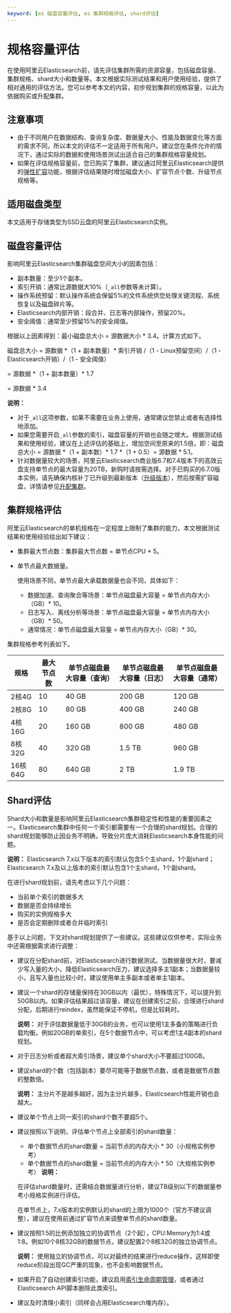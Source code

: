 ```yaml
---
keyword: [es 磁盘容量评估, es 集群规格评估, shard评估]
---
```


# 规格容量评估

在使用阿里云Elasticsearch前，请先评估集群所需的资源容量，包括磁盘容量、集群规格、shard大小和数量等。本文根据实际测试结果和用户使用经验，提供了相对通用的评估方法。您可以参考本文的内容，初步规划集群的规格容量，以此为依据购买或升配集群。

## 注意事项

-   由于不同用户在数据结构、查询复杂度、数据量大小、性能及数据变化等方面的需求不同，所以本文的评估不一定适用于所有用户。建议您在条件允许的情况下，通过实际的数据和使用场景测试出适合自己的集群规格容量规划。
-   如果在评估规格容量前，您已购买了集群，建议通过阿里云Elasticsearch提供的[弹性扩容]()功能，根据评估结果随时增加磁盘大小、扩容节点个数、升级节点规格等。

## 适用磁盘类型

本文适用于存储类型为SSD云盘的阿里云Elasticsearch实例。

## 磁盘容量评估

影响阿里云Elasticsearch集群磁盘空间大小的因素包括：

-   副本数量：至少1个副本。
-   索引开销：通常比源数据大10%（`_all`参数等未计算）。
-   操作系统预留：默认操作系统会保留5%的文件系统供您处理关键流程、系统恢复以及磁盘碎片等。
-   Elasticsearch内部开销：段合并、日志等内部操作，预留20%。
-   安全阈值：通常至少预留15%的安全阈值。

根据以上因素得到：最小磁盘总大小 = 源数据大小 \* 3.4。计算方式如下。

磁盘总大小 = 源数据 \*（1 + 副本数量）\* 索引开销 /（1 - Linux预留空间）/（1 - Elasticsearch开销）/（1 - 安全阈值）

= 源数据 \*（1 + 副本数量）\* 1.7

= 源数据 \* 3.4

**说明：**

-   对于`_all`这项参数，如果不需要在业务上使用，通常建议您禁止或者有选择性地添加。
-   如果您需要开启`_all`参数的索引，磁盘容量的开销也会随之增大。根据测试结果和使用经验，建议在上述评估的基础上，增加空间至原来的1.5倍，即：磁盘总大小 = 源数据 \*（1 + 副本数）\* 1.7 \*（1 + 0.5）= 源数据 \* 5.1。
-   针对数据量较大的场景，阿里云Elasticsearch商业版6.7和7.4版本下的高效云盘支持单节点的最大容量为20TB，新购时请按需选择。对于已购买的6.7.0版本实例，请先确保内核补丁已升级到最新版本（[升级版本](/intl.zh-CN/Elasticsearch/版本升级/升级版本.md)），然后按需扩容磁盘，详情请参见[升配集群](/intl.zh-CN/Elasticsearch/升降配实例/升配集群.md)。

## 集群规格评估

阿里云Elasticsearch的单机规格在一定程度上限制了集群的能力，本文根据测试结果和使用经验给出如下建议：

-   集群最大节点数：集群最大节点数 = 单节点CPU \* 5。
-   单节点最大数据量。

    使用场景不同，单节点最大承载数据量也会不同，具体如下：

    -   数据加速、查询聚合等场景：单节点磁盘最大容量 = 单节点内存大小（GB）\* 10。
    -   日志写入、离线分析等场景：单节点磁盘最大容量 = 单节点内存大小（GB）\* 50。
    -   通常情况：单节点磁盘最大容量 = 单节点内存大小（GB）\* 30。

集群规格参考列表如下。

|规格|最大节点数|单节点磁盘最大容量（查询）|单节点磁盘最大容量（日志）|单节点磁盘最大容量（通常）|
|--|-----|-------------|-------------|-------------|
|2核4G|10|40 GB|200 GB|120 GB|
|2核8G|10|80 GB|400 GB|240 GB|
|4核16G|20|160 GB|800 GB|480 GB|
|8核32G|40|320 GB|1.5 TB|960 GB|
|16核64G|80|640 GB|2 TB|1.9 TB|

## Shard评估

Shard大小和数量是影响阿里云Elasticsearch集群稳定性和性能的重要因素之一。Elasticsearch集群中任何一个索引都需要有一个合理的shard规划。合理的shard规划能够防止因业务不明确，导致分片庞大消耗Elasticsearch本身性能的问题。

**说明：** Elasticsearch 7.x以下版本的索引默认包含5个主shard，1个副shard；Elasticsearch 7.x及以上版本的索引默认包含1个主shard，1个副shard。

在进行shard规划前，请先考虑以下几个问题：

-   当前单个索引的数据多大
-   数据是否会持续增长
-   购买的实例规格多大
-   是否会定期删除或者合并临时索引

基于以上问题，下文对shard规划提供了一些建议。这些建议仅供参考，实际业务中还需根据需求进行调整：

-   建议在分配shard前，对Elasticsearch进行数据测试。当数据量很大时，要减少写入量的大小，降低Elasticsearch压力，建议选择多主1副本；当数据量较小，且写入量也比较小时，建议使用单主多副本或者单主1副本。
-   建议一个shard的存储量保持在30GB以内（最优），特殊情况下，可以提升到50GB以内。如果评估结果超过该容量，建议在创建索引之前，合理进行shard分配，后期进行reindex，虽然能保证不停机，但是比较耗时。

    **说明：** 对于评估数据量低于30GB的业务，也可以使用1主多备的策略进行负载均衡。例如20GB的单索引，在5个数据节点中，可以考虑1主4副本的shard规划。

-   对于日志分析或者超大索引场景，建议单个shard大小不要超过100GB。
-   建议shard的个数（包括副本）要尽可能等于数据节点数，或者是数据节点数的整数倍。

    **说明：** 主分片不是越多越好，因为主分片越多，Elasticsearch性能开销也会越大。

-   建议单个节点上同一索引的shard个数不要超5个。
-   建议按照以下说明，评估单个节点上全部索引的shard数量：

    -   单个数据节点的shard数量 = 当前节点的内存大小 \* 30（小规格实例参考）
    -   单个数据节点的shard数量 = 当前节点的内存大小 \* 50（大规格实例参考）
    **说明：**

    在评估shard数量时，还需结合数据量进行分析，建议TB级别以下的数据量参考小规格实例进行评估。

    在单节点上，7.x版本的实例默认的shard的上限为1000个（官方不建议调整），建议在使用前通过扩容节点来调整单节点的shard数量。

-   建议按照1:5的比例添加独立的协调节点（2个起），CPU:Memory为1:4或1:8。例如10个8核32GB的数据节点，建议配置2个8核32G的独立协调节点。

    **说明：** 使用独立的协调节点，可以对最终的结果进行reduce操作，这样即使reduce阶段出现GC严重的现象，也不会影响数据节点。

-   如果开启了自动创建索引功能，建议启用[索引生命周期管理](/intl.zh-CN/最佳实践/Elasticsearch应用/索引管理/通过索引生命周期管理Heartbeat数据.md)，或者通过Elasticsearch API脚本删除此类索引。
-   建议及时清理小索引（同样会占用Elasticsearch堆内存）。

